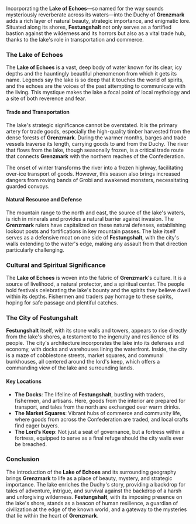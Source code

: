 Incorporating the **Lake of Echoes**—so named for the way sounds mysteriously reverberate across its waters—into the Duchy of **Grenzmark** adds a rich layer of natural beauty, strategic importance, and enigmatic lore. Situated along its shores, **Festungshalt** not only serves as a fortified bastion against the wilderness and its horrors but also as a vital trade hub, thanks to the lake's role in transportation and commerce.

### The Lake of Echoes

The **Lake of Echoes** is a vast, deep body of water known for its clear, icy depths and the hauntingly beautiful phenomenon from which it gets its name. Legends say the lake is so deep that it touches the world of spirits, and the echoes are the voices of the past attempting to communicate with the living. This mystique makes the lake a focal point of local mythology and a site of both reverence and fear.

#### Trade and Transportation

The lake's strategic significance cannot be overstated. It is the primary artery for trade goods, especially the high-quality timber harvested from the dense forests of **Grenzmark**. During the warmer months, barges and trade vessels traverse its length, carrying goods to and from the Duchy. The river that flows from the lake, though seasonally frozen, is a critical trade route that connects **Grenzmark** with the northern reaches of the Confederation.

The onset of winter transforms the river into a frozen highway, facilitating over-ice transport of goods. However, this season also brings increased dangers from roving bands of Grobi and awakened monsters, necessitating guarded convoys.

#### Natural Resource and Defense

The mountain range to the north and east, the source of the lake's waters, is rich in minerals and provides a natural barrier against invasion. The **Grenzmark** rulers have capitalized on these natural defenses, establishing lookout posts and fortifications in key mountain passes. The lake itself serves as a defensive moat on one side of **Festungshalt**, with the city's walls extending to the water's edge, making any assault from that direction particularly challenging.

### Cultural and Spiritual Significance

The **Lake of Echoes** is woven into the fabric of **Grenzmark**'s culture. It is a source of livelihood, a natural protector, and a spiritual center. The people hold festivals celebrating the lake's bounty and the spirits they believe dwell within its depths. Fishermen and traders pay homage to these spirits, hoping for safe passage and plentiful catches.

### The City of Festungshalt

**Festungshalt** itself, with its stone walls and towers, appears to rise directly from the lake's shores, a testament to the ingenuity and resilience of its people. The city's architecture incorporates the lake into its defenses and economy, with docks and warehouses lining the waterfront. Inside, the city is a maze of cobblestone streets, market squares, and communal bunkhouses, all centered around the lord's keep, which offers a commanding view of the lake and surrounding lands.

#### Key Locations

- **The Docks**: The lifeline of **Festungshalt**, bustling with traders, fishermen, and artisans. Here, goods from the interior are prepared for transport, and tales from the north are exchanged over warm drinks.
- **The Market Squares**: Vibrant hubs of commerce and community life, where goods from across the Confederation are traded, and local crafts find eager buyers.
- **The Lord’s Keep**: Not just a seat of governance, but a fortress within a fortress, equipped to serve as a final refuge should the city walls ever be breached.

### Conclusion

The introduction of the **Lake of Echoes** and its surrounding geography brings **Grenzmark** to life as a place of beauty, mystery, and strategic importance. The lake enriches the Duchy's story, providing a backdrop for tales of adventure, intrigue, and survival against the backdrop of a harsh and unforgiving wilderness. **Festungshalt**, with its imposing presence on the lake's shore, stands as a beacon of human resilience, a guardian of civilization at the edge of the known world, and a gateway to the mysteries that lie within the heart of **Grenzmark**.